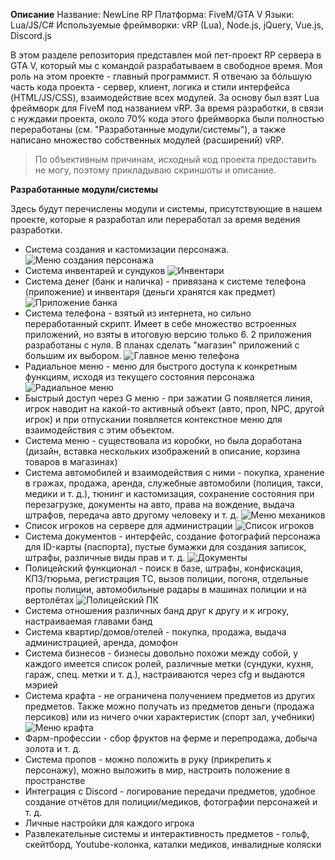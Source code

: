**Описание**
Название: NewLine RP
Платформа: FiveM/GTA V
Языки: Lua/JS/C#
Используемые фреймворки: vRP (Lua), Node.js, jQuery, Vue.js, Discord.js

В этом разделе репозитория представлен мой пет-проект RP сервера в GTA V, который мы с командой разрабатываем в свободное время.
Моя роль на этом проекте - главный программист. Я отвечаю за бóльшую часть кода проекта - сервер, клиент, логика и стили интерфейса (HTML/JS/CSS), взаимодействие всех модулей.
За основу был взят Lua фреймворк для FiveM под названием vRP. За время разработки, в связи с нуждами проекта, около 70% кода этого фреймворка были полностью переработаны (см. "Разработанные модули/системы"), а также написано множество собственных модулей (расширений) vRP.

> По объективным причинам, исходный код проекта предоставить не могу, поэтому прикладываю скриншоты и описание.

**Разработанные модули/системы**

Здесь будут перечислены модули и системы, присутствующие в нашем проекте, которые я разработал или переработал за время ведения разработки.

* Система создания и кастомизации персонажа.
![Меню создания персонажа](/images/character_creator.png "Меню создания персонажа")
* Система инвентарей и сундуков
![Инвентари](/images/inventory.png "Инвентари")
* Система денег (банк и наличка) - привязана к системе телефона (приложение) и инвентаря (деньги хранятся как предмет)
![Приложение банка](/images/bank.png "Приложение банка")
* Система телефона - взятый из интернета, но сильно переработанный скрипт. Имеет в себе множество встроенных приложений, но взяты в итоговую версию только 6. 2 приложения разработаны с нуля. В планах сделать "магазин" приложений с большим их выбором.
![Главное меню телефона](/images/phone_main.jpg "Главное меню телефона")
* Радиальное меню - меню для быстрого доступа к конкретным функциям, исходя из текущего состояния персонажа
![Радиальное меню](/images/radial.png "Радиальное меню")
* Быстрый доступ через G меню - при зажатии G появляется линия, игрок наводит на какой-то активный объект (авто, проп, NPC, другой игрок) и при отпускании появляется контекстное меню для взаимодействия с этим объектом.
* Система меню - существовала из коробки, но была доработана (дизайн, вставка нескольких изображений в описание, корзина товаров в магазинах)
* Система автомобилей и взаимодействия с ними - покупка, хранение в гражах, продажа, аренда, служебные автомобили (полиция, такси, медики и т. д.), тюнинг и кастомизация, сохранение состояния при перезагрузке, документы на авто, права на вождение, выдача штрафов, передача авто другому человеку и т. д.
![Меню механиков](/images/mechanics.png "Меню механиков")
* Список игроков на сервере для администрации
![Список игроков](/images/players_list.jpg "Список игроков")
* Система документов - интерфейс, создание фотографий персонажа для ID-карты (паспорта), пустые бумажки для создания записок, штрафы, различные виды прав и т. д.
![Документы](/images/documents.png "Документы")
* Полицейский функционал - поиск в базе, штрафы, конфискация, КПЗ/тюрьма, регистрация ТС, вызов полиции, погоня, отдельные пропы полиции, автомобильные радары в машинах полиции и на вертолётах
![Полицейский ПК](/images/police.png "Полицейский ПК")
* Система отношения различных банд друг к другу и к игроку, настраиваемая главами банд
* Система квартир/домов/отелей - покупка, продажа, выдача администрацией, аренда, домофон
* Система бизнесов - бизнесы довольно похожи между собой, у каждого имеется список ролей, различные метки (сундуки, кухня, гараж, спец. метки и т. д.), настраиваются через cfg и выдаются мэрией
* Система крафта - не ограничена получением предметов из других предметов. Также можно получать из предметов деньги (продажа персиков) или из ничего очки характеристик (спорт зал, учебники)
![Меню крафта](/images/crafts.png "Меню крафта")
* Фарм-профессии - сбор фруктов на ферме и перепродажа, добыча золота и т. д.
* Система пропов - можно положить в руку (прикрепить к персонажу), можно выложить в мир, настроить положение в пространстве
* Интеграция с Discord - логирование передачи предметов, удобное создание отчётов для полиции/медиков, фотографии персонажей и т. д.
* Личные настройки для каждого игрока
* Развлекательные системы и интерактивность предметов - гольф, скейтборд, Youtube-колонка, каталки медиков, инвалидные коляски



